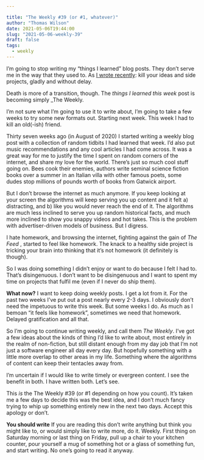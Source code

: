 ```yaml
---

title: "The Weekly #39 (or #1, whatever)"
author: "Thomas Wilson"
date: 2021-05-06T19:44:00
slug: "2021-05-06-weekly-39"
draft: false
tags:
  - weekly
---
```


I’m going to stop writing my “things I learned” blog posts. They don’t serve me in the way that they used to. As [I wrote recently](/blog/2021-04-27-excommunicate-your-ideas): kill your ideas and side projects, gladly and without delay.

Death is more of a transition, though. The _things I learned this week_ post is becoming simply \_The Weekly.

I’m not sure what I’m going to use it to write about, I’m going to take a few weeks to try some new formats out. Starting next week. This week I had to kill an old(-ish) friend.

Thirty seven weeks ago (in August of 2020) I started writing a weekly blog post with a collection of random tidbits I had learned that week. I’d also put music recommendations and any cool articles I had come across. It was a great way for me to justify the time I spent on random corners of the internet, and share my love for the world. There’s just so much cool stuff going on. Bees cook their enemies, authors write seminal science fiction books over a summer in an Italian villa with other famous poets, some dudes stop millions of pounds worth of books from Gatwick airport.

But I don’t browse the internet as much anymore. If you keep looking at your screen the algorithms will keep serving you up content and it felt a) distracting, and b) like you would never reach the end of it. The algorithms are much less inclined to serve you up random historical facts, and much more inclined to show you snappy videos and hot takes. This is the problem with advertiser-driven models of business. But I digress.

I hate homework, and browsing the internet, fighting against the gain of _The Feed_ , started to feel like homework. The knack to a healthy side project is tricking your brain into thinking that it’s not homework (it definitely is though).

So I was doing something I didn’t enjoy or want to do because I felt I had to. That’s disingenuous. I don’t want to be disingenuous and I want to spent my time on projects that fulfil me (even if I never do ship them).

**What now?** I want to keep doing weekly posts. I get a lot from it. For the past two weeks I’ve put out a post nearly every 2-3 days. I obviously don’t need the impetuous to write this week. But some weeks I do. As much as I bemoan “it feels like homework”, sometimes we need that homework. Delayed gratification and all that.

So I’m going to continue writing weekly, and call them _The Weekly_. I’ve got a few ideas about the kinds of thing I’d like to write about, most entirely in the realm of non-fiction, but still distant enough from my day job that I’m not just a software engineer all day every day. But hopefully something with a little more overlap to other areas in my life. Something where the algorithms of content can keep their tentacles away from.

I’m uncertain if I would like to write timely or evergreen content. I see the benefit in both. I have written both. Let’s see.

This _is_ the The Weekly #39 (or #1 depending on how you count). It’s taken me a few days to decide this was the best idea, and I don’t much fancy trying to whip up something entirely new in the next two days. Accept this apology or don’t.

**You should write** If you are reading this don’t write anything but think you might like to, or would simply like to write more, do it. Weekly. First thing on Saturday morning or last thing on Friday, pull up a chair to your kitchen counter, pour yourself a mug of something hot or a glass of something fun, and start writing. No one’s going to read it anyway.
